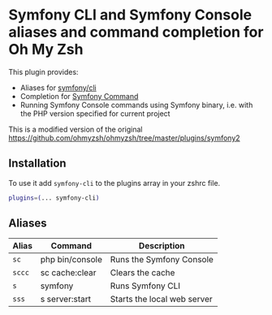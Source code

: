 # Symfony CLI and Symfony Console aliases and command completion for Oh My Zsh

This plugin provides:
- Aliases for [symfony/cli](https://github.com/symfony/cli)
- Completion for [Symfony Command](https://symfony.com/)
- Running Symfony Console commands using Symfony binary, i.e. with the PHP version specified for current project


This is a modified version of the original https://github.com/ohmyzsh/ohmyzsh/tree/master/plugins/symfony2


## Installation

To use it add `symfony-cli` to the plugins array in your zshrc file.

```bash
plugins=(... symfony-cli)
```


## Aliases

| Alias         | Command                      | Description                   |
|---------------|------------------------------|-------------------------------|
| `sc`          | php bin/console              | Runs the Symfony Console      |
| `sccc`        | sc cache:clear               | Clears the cache              |
| `s`           | symfony                      | Runs Symfony CLI              |
| `sss`         | s server:start               | Starts the local web server   |
